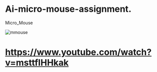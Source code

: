 # Ai-micro-mouse-assignment.
Micro_Mouse


![mmouse](https://user-images.githubusercontent.com/75565736/107533885-64566b00-6be5-11eb-8e38-35c710bce7e3.gif)

# https://www.youtube.com/watch?v=msttfIHHkak
